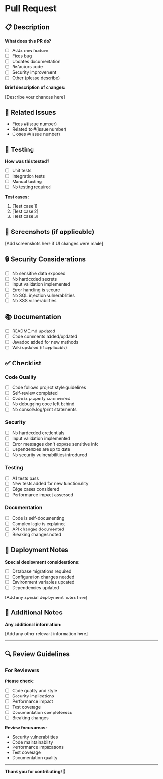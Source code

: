 # Pull Request

## 📋 Description

**What does this PR do?**
- [ ] Adds new feature
- [ ] Fixes bug
- [ ] Updates documentation
- [ ] Refactors code
- [ ] Security improvement
- [ ] Other (please describe)

**Brief description of changes:**

[Describe your changes here]

## 🔗 Related Issues

- Fixes #(issue number)
- Related to #(issue number)
- Closes #(issue number)

## 🧪 Testing

**How was this tested?**
- [ ] Unit tests
- [ ] Integration tests
- [ ] Manual testing
- [ ] No testing required

**Test cases:**
1. [Test case 1]
2. [Test case 2]
3. [Test case 3]

## 📸 Screenshots (if applicable)

[Add screenshots here if UI changes were made]

## 🔒 Security Considerations

- [ ] No sensitive data exposed
- [ ] No hardcoded secrets
- [ ] Input validation implemented
- [ ] Error handling is secure
- [ ] No SQL injection vulnerabilities
- [ ] No XSS vulnerabilities

## 📚 Documentation

- [ ] README.md updated
- [ ] Code comments added/updated
- [ ] Javadoc added for new methods
- [ ] Wiki updated (if applicable)

## ✅ Checklist

### Code Quality
- [ ] Code follows project style guidelines
- [ ] Self-review completed
- [ ] Code is properly commented
- [ ] No debugging code left behind
- [ ] No console.log/print statements

### Security
- [ ] No hardcoded credentials
- [ ] Input validation implemented
- [ ] Error messages don't expose sensitive info
- [ ] Dependencies are up to date
- [ ] No security vulnerabilities introduced

### Testing
- [ ] All tests pass
- [ ] New tests added for new functionality
- [ ] Edge cases considered
- [ ] Performance impact assessed

### Documentation
- [ ] Code is self-documenting
- [ ] Complex logic is explained
- [ ] API changes documented
- [ ] Breaking changes noted

## 🚀 Deployment Notes

**Special deployment considerations:**
- [ ] Database migrations required
- [ ] Configuration changes needed
- [ ] Environment variables updated
- [ ] Dependencies updated

[Add any special deployment notes here]

## 📝 Additional Notes

**Any additional information:**

[Add any other relevant information here]

---

## 🔍 Review Guidelines

### For Reviewers

**Please check:**
- [ ] Code quality and style
- [ ] Security implications
- [ ] Performance impact
- [ ] Test coverage
- [ ] Documentation completeness
- [ ] Breaking changes

**Review focus areas:**
- Security vulnerabilities
- Code maintainability
- Performance implications
- Test coverage
- Documentation quality

---

**Thank you for contributing! 🎉**
